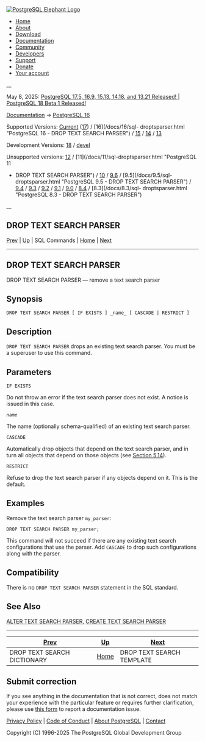 [ ![PostgreSQL Elephant Logo](/media/img/about/press/elephant.png) ](/)

  * [Home](/ "Home")
  * [About](/about/ "About")
  * [Download](/download/ "Download")
  * [Documentation](/docs/ "Documentation")
  * [Community](/community/ "Community")
  * [Developers](/developer/ "Developers")
  * [Support](/support/ "Support")
  * [Donate](/about/donate/ "Donate")
  * [Your account](/account/ "Your account")

__

May 8, 2025: [ PostgreSQL 17.5, 16.9, 15.13, 14.18, and 13.21 Released! ](/about/news/postgresql-175-169-1513-1418-and-1321-released-3072/) | [ PostgreSQL 18 Beta 1 Released! ](/about/news/postgresql-18-beta-1-released-3070/)

[Documentation](/docs/ "Documentation") -> [PostgreSQL
16](/docs/16/index.html)

Supported Versions: [Current](/docs/current/sql-droptsparser.html "PostgreSQL
17 - DROP TEXT SEARCH PARSER") ([17](/docs/17/sql-droptsparser.html
"PostgreSQL 17 - DROP TEXT SEARCH PARSER")) / [16](/docs/16/sql-
droptsparser.html "PostgreSQL 16 - DROP TEXT SEARCH PARSER") /
[15](/docs/15/sql-droptsparser.html "PostgreSQL 15 - DROP TEXT SEARCH PARSER")
/ [14](/docs/14/sql-droptsparser.html "PostgreSQL 14 - DROP TEXT SEARCH
PARSER") / [13](/docs/13/sql-droptsparser.html "PostgreSQL 13 - DROP TEXT
SEARCH PARSER")

Development Versions: [18](/docs/18/sql-droptsparser.html "PostgreSQL 18 -
DROP TEXT SEARCH PARSER") / [devel](/docs/devel/sql-droptsparser.html
"PostgreSQL devel - DROP TEXT SEARCH PARSER")

Unsupported versions: [12](/docs/12/sql-droptsparser.html "PostgreSQL 12 -
DROP TEXT SEARCH PARSER") / [11](/docs/11/sql-droptsparser.html "PostgreSQL 11
- DROP TEXT SEARCH PARSER") / [10](/docs/10/sql-droptsparser.html "PostgreSQL
10 - DROP TEXT SEARCH PARSER") / [9.6](/docs/9.6/sql-droptsparser.html
"PostgreSQL 9.6 - DROP TEXT SEARCH PARSER") / [9.5](/docs/9.5/sql-
droptsparser.html "PostgreSQL 9.5 - DROP TEXT SEARCH PARSER") /
[9.4](/docs/9.4/sql-droptsparser.html "PostgreSQL 9.4 - DROP TEXT SEARCH
PARSER") / [9.3](/docs/9.3/sql-droptsparser.html "PostgreSQL 9.3 - DROP TEXT
SEARCH PARSER") / [9.2](/docs/9.2/sql-droptsparser.html "PostgreSQL 9.2 - DROP
TEXT SEARCH PARSER") / [9.1](/docs/9.1/sql-droptsparser.html "PostgreSQL 9.1 -
DROP TEXT SEARCH PARSER") / [9.0](/docs/9.0/sql-droptsparser.html "PostgreSQL
9.0 - DROP TEXT SEARCH PARSER") / [8.4](/docs/8.4/sql-droptsparser.html
"PostgreSQL 8.4 - DROP TEXT SEARCH PARSER") / [8.3](/docs/8.3/sql-
droptsparser.html "PostgreSQL 8.3 - DROP TEXT SEARCH PARSER")

__

DROP TEXT SEARCH PARSER  
---  
[Prev](sql-droptsdictionary.html "DROP TEXT SEARCH DICTIONARY")  | [Up](sql-commands.html "SQL Commands") | SQL Commands | [Home](index.html "PostgreSQL 16.9 Documentation") |  [Next](sql-droptstemplate.html "DROP TEXT SEARCH TEMPLATE")  
  
* * *

## DROP TEXT SEARCH PARSER

DROP TEXT SEARCH PARSER — remove a text search parser

## Synopsis

    
    
    DROP TEXT SEARCH PARSER [ IF EXISTS ] _name_ [ CASCADE | RESTRICT ]
    

## Description

`DROP TEXT SEARCH PARSER` drops an existing text search parser. You must be a
superuser to use this command.

## Parameters

`IF EXISTS`

    

Do not throw an error if the text search parser does not exist. A notice is
issued in this case.

_`name`_

    

The name (optionally schema-qualified) of an existing text search parser.

`CASCADE`

    

Automatically drop objects that depend on the text search parser, and in turn
all objects that depend on those objects (see [Section 5.14](ddl-depend.html
"5.14. Dependency Tracking")).

`RESTRICT`

    

Refuse to drop the text search parser if any objects depend on it. This is the
default.

## Examples

Remove the text search parser `my_parser`:

    
    
    DROP TEXT SEARCH PARSER my_parser;
    

This command will not succeed if there are any existing text search
configurations that use the parser. Add `CASCADE` to drop such configurations
along with the parser.

## Compatibility

There is no `DROP TEXT SEARCH PARSER` statement in the SQL standard.

## See Also

[ALTER TEXT SEARCH PARSER](sql-altertsparser.html "ALTER TEXT SEARCH PARSER"),
[CREATE TEXT SEARCH PARSER](sql-createtsparser.html "CREATE TEXT SEARCH
PARSER")

* * *

[Prev](sql-droptsdictionary.html "DROP TEXT SEARCH DICTIONARY")  | [Up](sql-commands.html "SQL Commands") |  [Next](sql-droptstemplate.html "DROP TEXT SEARCH TEMPLATE")  
---|---|---  
DROP TEXT SEARCH DICTIONARY  | [Home](index.html "PostgreSQL 16.9 Documentation") |  DROP TEXT SEARCH TEMPLATE  
  
## Submit correction

If you see anything in the documentation that is not correct, does not match
your experience with the particular feature or requires further clarification,
please use [this form](/account/comments/new/16/sql-droptsparser.html/) to
report a documentation issue.

[Privacy Policy](/about/privacypolicy) | [Code of Conduct](/about/policies/coc/) | [About PostgreSQL](/about/) | [Contact](/about/contact/)  

Copyright (C) 1996-2025 The PostgreSQL Global Development Group


